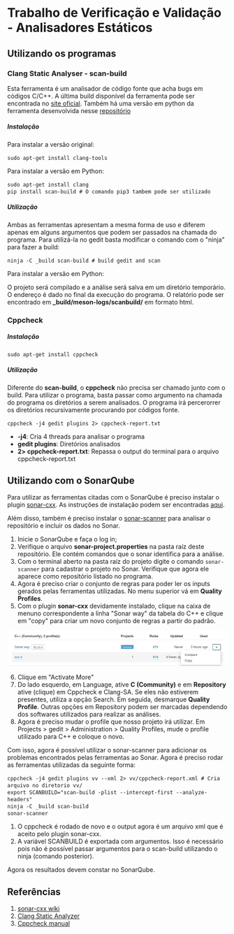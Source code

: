 # Trabalho de Verificação e Validação - Analisadores Estáticos

## Utilizando os programas

### Clang Static Analyser - scan-build

Esta ferramenta é um analisador de código fonte que acha bugs em códigos C/C++. A última build disponível da ferramenta pode ser encontrada no [site oficial](https://clang-analyzer.llvm.org/). Também há uma versão em python da ferramenta desenvolvida nesse [repositório](https://github.com/rizsotto/scan-build)

##### Instalação
Para instalar a versão original:
```
sudo apt-get install clang-tools
```
Para instalar a versão em Python:

```
sudo apt-get install clang
pip install scan-build # O comando pip3 tambem pode ser utilizado
```

##### Utilização
Ambas as ferramentas apresentam a mesma forma de uso e diferem apenas em alguns argumentos que podem ser passados na chamada do programa. Para utilizá-la no gedit basta modificar o comando com o "ninja" para fazer a build:
```
ninja -C _build scan-build # build gedit and scan
```
Para instalar a versão em Python:

O projeto será compilado e a análise será salva em um diretório temporário. O endereço é dado no final da execução do programa. O relatório pode ser encontrado em **_build/meson-logs/scanbuild/** em formato html.

### Cppcheck

##### Instalação

```
sudo apt-get install cppcheck
```

##### Utilização
Diferente do **scan-build**, o **cppcheck** não precisa ser chamado junto com o build. Para utilizar o programa, basta passar como argumento na chamada do programa os diretórios a serem analisados. O programa irá percerorrer os diretórios recursivamente procurando por códigos fonte.

```
cppcheck -j4 gedit plugins 2> cppcheck-report.txt
```

* **-j4**: Cria 4 threads para analisar o programa
* **gedit plugins**: Diretórios analisados
* **2> cppcheck-report.txt**: Repassa o output do terminal para o arquivo cppcheck-report.txt

## Utilizando com o SonarQube

Para utilizar as ferramentas citadas com o SonarQube é preciso instalar o plugin [sonar-cxx](https://github.com/SonarOpenCommunity/sonar-cxx). As instruções de instalação podem ser encontradas [aqui](https://github.com/SonarOpenCommunity/sonar-cxx/wiki/Installation).

Além disso, também é preciso instalar o [sonar-scanner](https://docs.sonarqube.org/display/SCAN/Analyzing+with+SonarQube+Scanner#AnalyzingwithSonarQubeScanner-Installation) para analisar o repositório e incluir os dados no Sonar.

1. Inicie o SonarQube e faça o log in;
2. Verifique o arquivo **sonar-project.properties** na pasta raíz deste repositório. Ele contém comandos que o sonar identifica para a análise.
3. Com o terminal aberto na pasta raíz do projeto digite o comando ```sonar-scanner``` para cadastrar o projeto no Sonar. Verifique que agora ele aparece como repositório listado no programa.
4. Agora é preciso criar o conjunto de regras para poder ler os inputs gerados pelas ferramentas utilizadas. No menu superior vá em **Quality Profiles**.
5. Com o plugin **sonar-cxx** devidamente instalado, clique na caixa de menuno correspondente a linha "Sonar way" da tabela do C++ e clique em "copy" para criar um novo conjunto de regras a partir do padrão.

![](vv_readme/copy_profile.jpg)

6. Clique em "Activate More"
7. Do lado esquerdo, em Language, ative **C (Community)** e em **Repository** ative (clique) em Cppcheck e Clang-SA. Se eles não estiverem presentes, utiliza a opção Search. Em seguida, desmarque **Quality Profile**. Outras opções em Repository podem ser marcadas dependendo dos softwares utilizados para realizar as análises.
8. Agora é preciso mudar o profile que nosso projeto irá utilizar. Em Projects > gedit > Administration > Quality Profiles, mude o profile utilizado para C++ e coloque o novo.

Com isso, agora é possível utilizar o sonar-scanner para adicionar os problemas encontrados pelas ferramentas ao Sonar. Agora é preciso rodar as ferramentas utilizadas da seguinte forma:

```
cppcheck -j4 gedit plugins vv --xml 2> vv/cppcheck-report.xml # Cria arquivo no diretorio vv/
export SCANBUILD="scan-build -plist --intercept-first --analyze-headers"
ninja -C _build scan-build
sonar-scanner
```

1. O cppcheck é rodado de novo e o output agora é um arquivo xml que é aceito pelo plugin sonar-cxx.
2. A variável SCANBUILD é exportada com argumentos. Isso é necessário pois não é possível passar argumentos para o scan-build utilizando o ninja (comando posterior).

Agora os resultados devem constar no SonarQube.


## Referências
1. [sonar-cxx wiki](https://github.com/SonarOpenCommunity/sonar-cxx/wiki)
2. [Clang Static Analyzer](https://clang-analyzer.llvm.org/scan-build.html)
3. [Cppcheck manual](http://cppcheck.sourceforge.net/manual.pdf)
